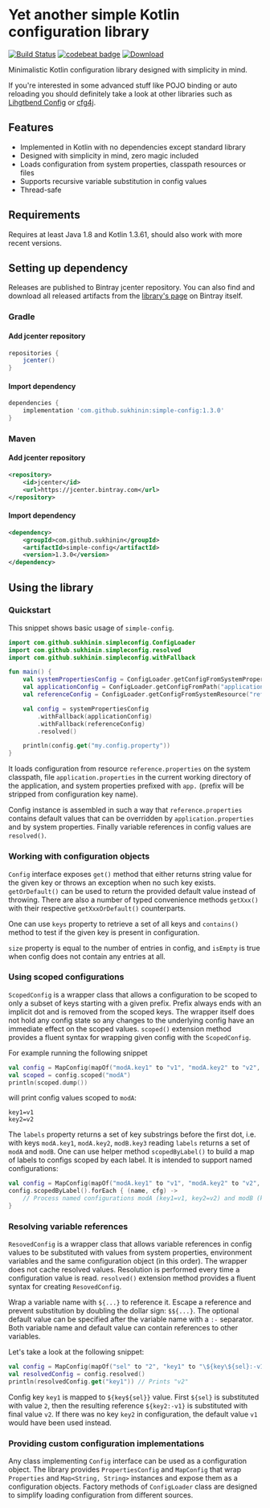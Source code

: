 # Yet another simple Kotlin configuration library

[![Build Status](https://travis-ci.com/sukhinin/simple-config.svg?branch=master)](https://travis-ci.com/sukhinin/simple-config)
[![codebeat badge](https://codebeat.co/badges/359401ff-434b-4ea1-be22-c49fd0662657)](https://codebeat.co/projects/github-com-sukhinin-simple-config-master)
[ ![Download](https://api.bintray.com/packages/sukhinin/maven/simple-config/images/download.svg) ](https://bintray.com/sukhinin/maven/simple-config/_latestVersion)

Minimalistic Kotlin configuration library designed with simplicity in mind.

If you're interested in some advanced stuff like POJO binding 
or auto reloading you should definitely take a look at other libraries 
such as [Lihgtbend Config](https://github.com/lightbend/config) or [cfg4j](https://github.com/cfg4j/cfg4j).

## Features
- Implemented in Kotlin with no dependencies except standard library
- Designed with simplicity in mind, zero magic included
- Loads configuration from system properties, classpath resources or files
- Supports recursive variable substitution in config values 
- Thread-safe

## Requirements
Requires at least Java 1.8 and Kotlin 1.3.61, should also work with more recent versions.

## Setting up dependency
Releases are published to Bintray jcenter repository. You can also find and download all released 
artifacts from the [library's page](https://bintray.com/sukhinin/maven/simple-config) on Bintray itself.

### Gradle
#### Add jcenter repository
```groovy
repositories {  
    jcenter()  
}
```
#### Import dependency
```groovy
dependencies {
    implementation 'com.github.sukhinin:simple-config:1.3.0' 
}
```

### Maven
#### Add jcenter repository
```xml
<repository>
    <id>jcenter</id>
    <url>https://jcenter.bintray.com</url>
</repository>
```
#### Import dependency
```xml
<dependency>
    <groupId>com.github.sukhinin</groupId>
    <artifactId>simple-config</artifactId>
    <version>1.3.0</version>
</dependency>
```

## Using the library

### Quickstart
This snippet shows basic usage of `simple-config`.
```kotlin
import com.github.sukhinin.simpleconfig.ConfigLoader
import com.github.sukhinin.simpleconfig.resolved
import com.github.sukhinin.simpleconfig.withFallback

fun main() {
    val systemPropertiesConfig = ConfigLoader.getConfigFromSystemProperties("app")
    val applicationConfig = ConfigLoader.getConfigFromPath("application.properties")
    val referenceConfig = ConfigLoader.getConfigFromSystemResource("reference.properties")

    val config = systemPropertiesConfig
        .withFallback(applicationConfig)
        .withFallback(referenceConfig)
        .resolved()

    println(config.get("my.config.property"))
}
```

It loads configuration from resource `reference.properties` on the system classpath, file `application.properties` 
in the current working directory of the application, and system properties prefixed with `app.` (prefix will be 
stripped from configuration key name).

Config instance is assembled in such a way that `reference.properties` contains default values that can be 
overridden by `application.properties` and by system properties. Finally variable references in config values
are `resolved()`.

### Working with configuration objects
`Config` interface exposes `get()` method that either returns string value for the given key or throws an exception
when no such key exists. `getOrDefault()` can be used to return the provided default value instead of throwing. 
There are also a number of typed convenience methods `getXxx()` with their respective `getXxxOrDefault()` counterparts.

One can use `keys` property to retrieve a set of all keys and `contains()` method to test if the given key is present
in configuration. 

`size` property is equal to the number of entries in config, and `isEmpty` is true when config does not contain
any entries at all.

### Using scoped configurations
`ScopedConfig` is a wrapper class that allows a configuration to be scoped to only a subset of keys starting with
a given prefix. Prefix always ends with an implicit dot and is removed from the scoped keys. The wrapper itself 
does not hold any config state so any changes to the underlying config have an immediate effect on the scoped values.
`scoped()` extension method provides a fluent syntax for wrapping given config with the `ScopedConfig`.

For example running the following snippet
```kotlin
val config = MapConfig(mapOf("modA.key1" to "v1", "modA.key2" to "v2", "modB.key3" to "v3"))
val scoped = config.scoped("modA")
println(scoped.dump())
```
will print config values scoped to `modA`:
```
key1=v1
key2=v2
```

The `labels` property returns a set of key substrings before the first dot, i.e. with keys `modA.key1`, `modA.key2`, 
`modB.key3` reading `labels` returns a set of `modA` and `modB`. One can use helper method `scopedByLabel()` to
build a map of labels to configs scoped by each label. It is intended to support named configurations:
```kotlin
val config = MapConfig(mapOf("modA.key1" to "v1", "modA.key2" to "v2", "modB.key3" to "v3"))
config.scopedByLabel().forEach { (name, cfg) ->
    // Process named configurations modA (key1=v1, key2=v2) and modB (key3=v3)
}
```

### Resolving variable references
`ResovedConfig` is a wrapper class that allows variable references in config values to be substituted with values
from system properties, environment variables and the same configuration object (in this order). The wrapper does not 
cache resolved values. Resolution is performed every time a configuration value is read. `resolved()` extension method 
provides a fluent syntax for creating `ResovedConfig`.

Wrap a variable name with `${...}` to reference it. Escape a reference and prevent substitution by doubling the dollar
sign: `$${...}`. The optional default value can be specified after the variable name with a `:-` separator. Both 
variable name and default value can contain references to other variables.

Let's take a look at the following snippet:
```kotlin
val config = MapConfig(mapOf("sel" to "2", "key1" to "\${key\${sel}:-v1}", "key2" to "v2"))
val resolvedConfig = config.resolved()
println(resolvedConfig.get("key1")) // Prints "v2"
```

Config key `key1` is mapped to `${key${sel}}` value. First `${sel}` is substituted with value `2`, then the resulting
reference `${key2:-v1}` is substituted with final value `v2`. If there was no key `key2` in configuration, the
default value `v1` would have been used instead.

### Providing custom configuration implementations
Any class implementing `Config` interface can be used as a configuration object. The library provides 
`PropertiesConfig` and `MapConfig` that wrap `Properties` and `Map<String, String>` instances and expose them 
as a configuration objects. Factory methods of `ConfigLoader` class are designed to simplify loading configuration 
from different sources.
